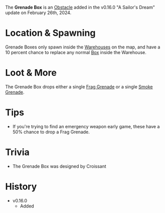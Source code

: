 The **Grenade Box** is an [Obstacle](/obstacles) added in the v0.16.0 "A Sailor's Dream" update on February 26th, 2024.

# Location & Spawning

Grenade Boxes only spawn inside the [Warehouses](/buildings/warehouse) on the map, and have a 10 percent chance to replace any normal [Box](/obstacles/box) inside the Warehouse.

# Loot & More

The Grenade Box drops either a single [Frag Grenade](/weapons/throwables/frag_grenade) or a single [Smoke Grenade](/weapons/throwables/smoke_grenade).

# Tips

- If you're trying to find an emergency weapon early game, these have a 50% chance to drop a Frag Grenade.

# Trivia

- The Grenade Box was designed by Croissant

# History

- v0.16.0
  - Added
